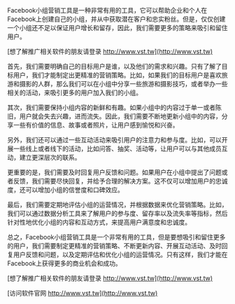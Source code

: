 Facebook小组营销工具是一种非常有用的工具，它可以帮助企业和个人在Facebook上创建自己的小组，并从中获取潜在客户和忠实粉丝。但是，仅仅创建一个小组还不足以保证用户增长和留存，因此，我们需要更多的策略来吸引和留住用户。

[想了解推广相关软件的朋友请登录 http://www.vst.tw](http://www.vst.tw)

首先，我们需要明确自己的目标用户是谁，以及他们的需求和兴趣。只有了解了目标用户，我们才能制定出更精准的营销策略。比如，如果我们的目标用户是喜欢旅游和摄影的人群，那么我们可以在小组中分享一些旅游和摄影技巧，或者举办一些相关的活动，来吸引更多的用户加入我们的小组。

其次，我们需要保持小组内容的新鲜和有趣。如果小组中的内容过于单一或者陈旧，用户就会失去兴趣，进而流失。因此，我们需要不断地更新小组中的内容，分享一些有价值的信息、故事或者照片，让用户感到愉悦和兴奋。

另外，我们还可以通过一些互动活动来吸引用户的注意力和参与度。比如，可以开展一些线上或者线下的活动，比如问答、抽奖、活动等，让用户可以与其他成员互动，建立更深层次的联系。

更重要的是，我们需要及时回复用户反馈和问题。如果用户在小组中提出了问题或者反馈，我们需要尽快回复，并给予合理的解决方案。这不仅可以增加用户的忠诚度，还可以增加小组的信誉度和口碑效应。

最后，我们需要定期地评估小组的运营情况，并根据数据来优化营销策略。比如，我们可以通过数据分析工具来了解用户的参与度、留存率以及流失率等指标，然后针对性地优化小组的内容和互动方式，来提高用户满意度和忠诚度。

总之，Facebook小组营销工具是一个非常有用的工具，但是要想吸引和留住更多的用户，我们需要制定更精准的营销策略、不断更新内容、开展互动活动、及时回复用户反馈和问题，以及定期评估和优化小组的运营情况。只有这样，我们才能在Facebook上获得更多的商业机会和成功。

[想了解推广相关软件的朋友请登录 http://www.vst.tw](http://www.vst.tw)


[访问软件官网 http://www.vst.tw](http://www.vst.tw)
